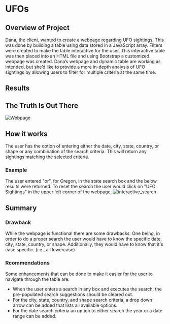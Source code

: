 # UFOs
 
## Overview of Project

Dana, the client, wanted to create a webpage regarding UFO sightings. This was done by building a table using data stored in a JavaScript array. Filters were created to make the table interactive for the user. This interactive table was then placed into an HTML file and using Bootstrap a customized webpage was created. Dana’s webpage and dynamic table are working as intended, but she’d like to provide a more in-depth analysis of UFO sightings by allowing users to filter for multiple criteria at the same time. 

## Results

## The Truth Is Out There
![Webpage](https://user-images.githubusercontent.com/100816778/169720278-cfea61ce-4d77-438c-bc6c-5fb7fe4d88d4.png)

## How it works
The user has the option of entering either the date, city, state, country, or shape or any combination of the search criteria. This will return any sightings matching the selected criteria.

### Example
The user entered "or", for Oregon, in the state search box and the below results were returned. To reset the search the user would click on "UFO Sightings" in the upper left corner of the webpage.
![interactive_search](https://user-images.githubusercontent.com/100816778/169720590-1ef59fb4-1ffb-4be4-ab87-b9b372f88fbe.png)

## Summary

### Drawback
While the webpage is functional there are some drawbacks. One being, in order to do a proper search the user would have to know the specific date, city, state, country, or shape. Additionally, they would have to know that it's case specific. (i.e., all lowercase)

### Rcommendations
Some enhancements that can be done to make it easier for the user to navigate through the table are:
- When the user enters a search in any box and executes the search, the pre-populated search suggestions should be cleared out. 
- For the city, state, country, and shape search criteria, a drop down arrow can be added that lists all available options.
- For the date search criteria an option to either search the year or a date range can be added.
